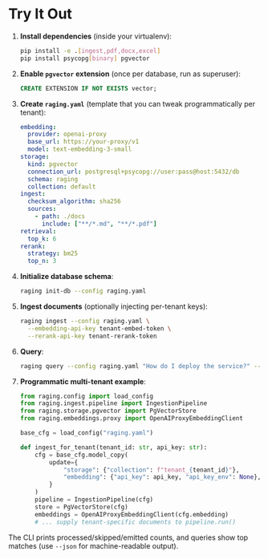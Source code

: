 # Try It Out

1. **Install dependencies** (inside your virtualenv):
   ```bash
   pip install -e .[ingest,pdf,docx,excel]
   pip install psycopg[binary] pgvector
   ```

2. **Enable `pgvector` extension** (once per database, run as superuser):
   ```sql
   CREATE EXTENSION IF NOT EXISTS vector;
   ```

3. **Create `raging.yaml`** (template that you can tweak programmatically per tenant):
   ```yaml
   embedding:
     provider: openai-proxy
     base_url: https://your-proxy/v1
     model: text-embedding-3-small
   storage:
     kind: pgvector
     connection_url: postgresql+psycopg://user:pass@host:5432/db
     schema: raging
     collection: default
   ingest:
     checksum_algorithm: sha256
     sources:
       - path: ./docs
         include: ["**/*.md", "**/*.pdf"]
   retrieval:
     top_k: 6
   rerank:
     strategy: bm25
     top_n: 3
   ```

4. **Initialize database schema**:
   ```bash
   raging init-db --config raging.yaml
   ```

5. **Ingest documents** (optionally injecting per-tenant keys):
   ```bash
   raging ingest --config raging.yaml \
     --embedding-api-key tenant-embed-token \
     --rerank-api-key tenant-rerank-token
   ```

6. **Query**:
   ```bash
   raging query --config raging.yaml "How do I deploy the service?" --rerank-api-key tenant-rerank-token
   ```

7. **Programmatic multi-tenant example**:
   ```python
   from raging.config import load_config
   from raging.ingest.pipeline import IngestionPipeline
   from raging.storage.pgvector import PgVectorStore
   from raging.embeddings.proxy import OpenAIProxyEmbeddingClient

   base_cfg = load_config("raging.yaml")

   def ingest_for_tenant(tenant_id: str, api_key: str):
       cfg = base_cfg.model_copy(
           update={
               "storage": {"collection": f"tenant_{tenant_id}"},
               "embedding": {"api_key": api_key, "api_key_env": None},
           }
       )
       pipeline = IngestionPipeline(cfg)
       store = PgVectorStore(cfg)
       embeddings = OpenAIProxyEmbeddingClient(cfg.embedding)
       # ... supply tenant-specific documents to pipeline.run()
   ```

The CLI prints processed/skipped/emitted counts, and queries show top matches (use `--json` for machine-readable output).
